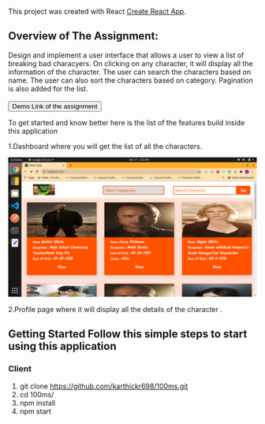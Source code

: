 This project was created with React [Create React App](https://github.com/facebook/create-react-app).

## Overview of The Assignment:

Design and implement a user interface that allows a user to view a list of breaking bad characyers. On clicking on any character, it will display all the information of the character. The user can search the characters based on name. The user can also sort the characters based on category. Pagination is also added for the list.
<br>
<br>
<a href = "https://breaking-bad-characters-appp.netlify.app/">
<button style = "background:red,padding:5px">Demo Link of the assignment</button>
</a>

To get started and know better here is the list of the features build inside this application

1.Dashboard where you will get the list of all the characters.

<p> <img src  = "/public/list.png"> </p>

2.Profile page where it will display all the details of the character .

## Getting Started Follow this simple steps to start using this application

### Client

1.  git clone https://github.com/karthickr698/100ms.git
2.  cd 100ms/
3.  npm install
4.  npm start
